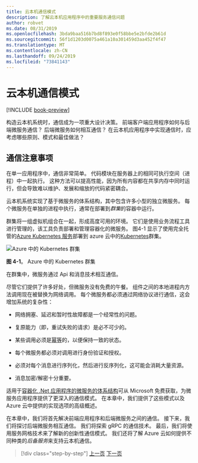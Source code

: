 ```yaml
---
title: 云本机通信模式
description: 了解云本机应用程序中的重要服务通信问题
author: robvet
ms.date: 08/31/2019
ms.openlocfilehash: 3bda9baa516b7bd8f893e0f58bbe5e2bfde2b61d
ms.sourcegitcommit: 56f1d1203d0075a461a10a301459d3aa452f4f47
ms.translationtype: MT
ms.contentlocale: zh-CN
ms.lasthandoff: 09/24/2019
ms.locfileid: "73841143"
---
```

# <a name="cloud-native-communication-patterns"></a>云本机通信模式

[!INCLUDE [book-preview](../../../includes/book-preview.md)]

构造云本机系统时，通信成为一项重大设计决策。 前端客户端应用程序如何与后端微服务通信？ 后端微服务如何相互通信？ 在云本机应用程序中实现通信时，应考虑哪些原则、模式和最佳做法？

## <a name="communication-considerations"></a>通信注意事项

在单一应用程序中，通信非常简单。 代码模块在服务器上的相同可执行空间（进程）中一起执行。 这种方法可以提高性能，因为所有内容都在共享内存中同时运行，但会导致难以维护、发展和缩放的代码紧密耦合。

云本机系统实现了基于微服务的体系结构，其中包含许多小型的独立微服务。 每个微服务在单独的进程中执行，通常在部署到*群集*的容器中运行。

群集将一组虚拟机组合在一起，形成高度可用的环境。 它们是使用业务流程工具进行管理的，该工具负责部署和管理容器化的微服务。 图4-1 显示了使用完全托管的[Azure Kubernetes 服务](https://docs.microsoft.com/azure/aks/intro-kubernetes)部署到 azure 云中的[Kubernetes](https://kubernetes.io)群集。

![Azure 中的 Kubernetes 群集](./media/kubernetes-cluster-in-azure.png)

**图 4-1**。 Azure 中的 Kubernetes 群集

在群集中，微服务通过 Api 和消息技术相互通信。

尽管它们提供了许多好处，但微服务没有免费的午餐。 组件之间的本地进程内方法调用现在被替换为网络调用。 每个微服务都必须通过网络协议进行通信，这会增加系统的复杂性：

- 网络拥塞、延迟和暂时性故障都是一个经常性的问题。

- 复原能力（即，重试失败的请求）是必不可少的。

- 某些调用必须是[幂等](https://www.restapitutorial.com/lessons/idempotency.html)的，以便保持一致的状态。

- 每个微服务都必须对调用进行身份验证和授权。

- 必须对每个消息进行序列化，然后进行反序列化，这可能会消耗大量资源。

- 消息加密/解密十分重要。

适用于[容器化 .Net 应用程序的微服务的体系结构](https://docs.microsoft.com/dotnet/standard/microservices-architecture/)可从 Microsoft 免费获取，为微服务应用程序提供了更深入的通信模式。 在本章中，我们提供了这些模式以及 Azure 云中提供的实现选项的高级概述。

在本章中，我们将首先解决前端应用程序和后端微服务之间的通信。 接下来，我们将探讨后端微服务相互通信。 我们将探索 gRPC 的通信技术。 最后，我们将使用服务网格技术来了解新的创新性通信模式。 我们还将了解 Azure 云如何提供不同种类的*后备服务*来支持云本机通信。

>[!div class="step-by-step"]
>[上一页](other-deployment-options.md)
>[下一页](front-end-communication.md)
